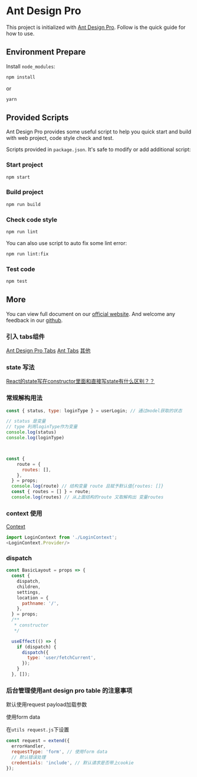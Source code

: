 # Ant Design Pro

This project is initialized with [Ant Design Pro](https://pro.ant.design). Follow is the quick guide for how to use.

## Environment Prepare

Install `node_modules`:

```bash
npm install
```

or

```bash
yarn
```

## Provided Scripts

Ant Design Pro provides some useful script to help you quick start and build with web project, code style check and test.

Scripts provided in `package.json`. It's safe to modify or add additional script:

### Start project

```bash
npm start
```

### Build project

```bash
npm run build
```

### Check code style

```bash
npm run lint
```

You can also use script to auto fix some lint error:

```bash
npm run lint:fix
```

### Test code

```bash
npm test
```

## More

You can view full document on our [official website](https://pro.ant.design). And welcome any feedback in our [github](https://github.com/ant-design/ant-design-pro).



### 引入 tabs组件
[Ant Design Pro Tabs](https://gitee.com/Onces/ant-design-pro-tabs)
[Ant Tabs](https://kuhami.github.io/KroInterview/antTabs.html#/AntTabs?id=%e5%bc%95%e5%85%a5-ant-tabs)
[其他](https://segmentfault.com/q/1010000015832818)

###  state 写法
[React的state写在constructor里面和直接写state有什么区别？？](https://segmentfault.com/q/1010000018428353)

### 常规解构用法

```js
const { status, type: loginType } = userLogin; // 通过model获取的状态

// status 是变量
// type 利用loginType作为变量
console.log(status)
console.log(loginType)



const {
    route = {
      routes: [],
    },
  } = props;
  console.log(route) // 结构变量 route 且赋予默认值{routes: []}
  const { routes = [] } = route;
  console.log(routes) // 从上面结构的route 又取解构出 变量routes
```

### context 使用
[Context](https://react.docschina.org/docs/context.html)
```js
import LoginContext from './LoginContext';
<LoginContext.Provider/>
```


### dispatch

```jsx
const BasicLayout = props => {
  const {
    dispatch,
    children,
    settings,
    location = {
      pathname: '/',
    },
  } = props;
  /**
   * constructor
   */

  useEffect(() => {
    if (dispatch) {
      dispatch({
        type: 'user/fetchCurrent',
      });
    }
  }, []);
```


### 后台管理使用ant design pro table 的注意事项

默认使用request payload加载参数

使用form data

在`utils request.js`下设置
```js
const request = extend({
  errorHandler,
  requestType: 'form', // 使用form data
  // 默认错误处理
  credentials: 'include', // 默认请求是否带上cookie
});
```